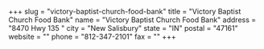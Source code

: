 +++
slug = "victory-baptist-church-food-bank"
title = "Victory Baptist Church Food Bank"
name = "Victory Baptist Church Food Bank"
address = "8470 Hwy 135 "
city = "New Salisbury"
state = "IN"
postal = "47161"
website = ""
phone = "812-347-2101"
fax = ""
+++
